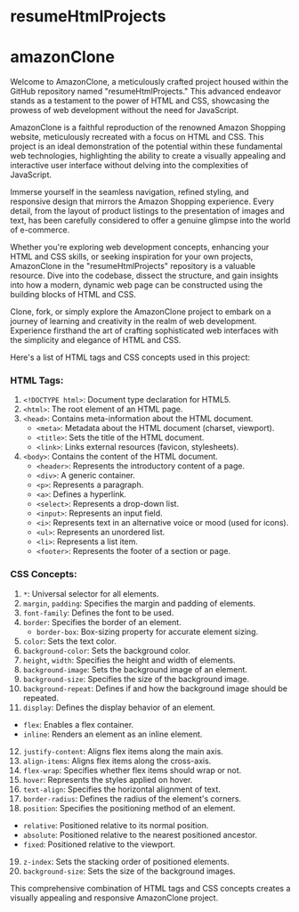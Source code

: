 # resumeHtmlProjects
# amazonClone

Welcome to AmazonClone, a meticulously crafted project housed within the GitHub repository named "resumeHtmlProjects." This advanced endeavor stands as a testament to the power of HTML and CSS, showcasing the prowess of web development without the need for JavaScript.

AmazonClone is a faithful reproduction of the renowned Amazon Shopping website, meticulously recreated with a focus on HTML and CSS. This project is an ideal demonstration of the potential within these fundamental web technologies, highlighting the ability to create a visually appealing and interactive user interface without delving into the complexities of JavaScript.

Immerse yourself in the seamless navigation, refined styling, and responsive design that mirrors the Amazon Shopping experience. Every detail, from the layout of product listings to the presentation of images and text, has been carefully considered to offer a genuine glimpse into the world of e-commerce.

Whether you're exploring web development concepts, enhancing your HTML and CSS skills, or seeking inspiration for your own projects, AmazonClone in the "resumeHtmlProjects" repository is a valuable resource. Dive into the codebase, dissect the structure, and gain insights into how a modern, dynamic web page can be constructed using the building blocks of HTML and CSS.

Clone, fork, or simply explore the AmazonClone project to embark on a journey of learning and creativity in the realm of web development. Experience firsthand the art of crafting sophisticated web interfaces with the simplicity and elegance of HTML and CSS.


Here's a list of HTML tags and CSS concepts used in this project:

### HTML Tags:
1. `<!DOCTYPE html>`: Document type declaration for HTML5.
2. `<html>`: The root element of an HTML page.
3. `<head>`: Contains meta-information about the HTML document.
   - `<meta>`: Metadata about the HTML document (charset, viewport).
   - `<title>`: Sets the title of the HTML document.
   - `<link>`: Links external resources (favicon, stylesheets).
4. `<body>`: Contains the content of the HTML document.
   - `<header>`: Represents the introductory content of a page.
   - `<div>`: A generic container.
   - `<p>`: Represents a paragraph.
   - `<a>`: Defines a hyperlink.
   - `<select>`: Represents a drop-down list.
   - `<input>`: Represents an input field.
   - `<i>`: Represents text in an alternative voice or mood (used for icons).
   - `<ul>`: Represents an unordered list.
   - `<li>`: Represents a list item.
   - `<footer>`: Represents the footer of a section or page.

### CSS Concepts:
1. `*`: Universal selector for all elements.
2. `margin`, `padding`: Specifies the margin and padding of elements.
3. `font-family`: Defines the font to be used.
4. `border`: Specifies the border of an element.
   - `border-box`: Box-sizing property for accurate element sizing.
5. `color`: Sets the text color.
6. `background-color`: Sets the background color.
7. `height`, `width`: Specifies the height and width of elements.
8. `background-image`: Sets the background image of an element.
9. `background-size`: Specifies the size of the background image.
10. `background-repeat`: Defines if and how the background image should be repeated.
11. `display`: Defines the display behavior of an element.
   - `flex`: Enables a flex container.
   - `inline`: Renders an element as an inline element.
12. `justify-content`: Aligns flex items along the main axis.
13. `align-items`: Aligns flex items along the cross-axis.
14. `flex-wrap`: Specifies whether flex items should wrap or not.
15. `hover`: Represents the styles applied on hover.
16. `text-align`: Specifies the horizontal alignment of text.
17. `border-radius`: Defines the radius of the element's corners.
18. `position`: Specifies the positioning method of an element.
   - `relative`: Positioned relative to its normal position.
   - `absolute`: Positioned relative to the nearest positioned ancestor.
   - `fixed`: Positioned relative to the viewport.
19. `z-index`: Sets the stacking order of positioned elements.
20. `background-size`: Sets the size of the background images.

This comprehensive combination of HTML tags and CSS concepts creates a visually appealing and responsive AmazonClone project.
